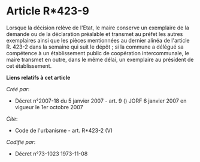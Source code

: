# Article R*423-9

Lorsque la décision relève de l'Etat, le maire conserve un exemplaire de la demande ou de la déclaration préalable et
transmet au préfet les autres exemplaires ainsi que les pièces mentionnées au dernier alinéa de l'article R. 423-2 dans la
semaine qui suit le dépôt ; si la commune a délégué sa compétence à un établissement public de coopération intercommunale, le
maire transmet en outre, dans le même délai, un exemplaire au président de cet établissement.

**Liens relatifs à cet article**

_Créé par_:

  - Décret n°2007-18 du 5 janvier 2007 - art. 9 () JORF 6 janvier 2007 en vigueur le 1er octobre 2007

_Cite_:

  - Code de l'urbanisme - art. R*423-2 (V)

_Codifié par_:

  - Décret n°73-1023 1973-11-08
